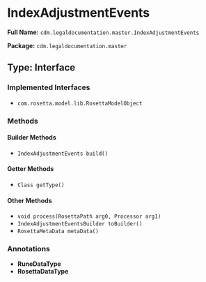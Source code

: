 # IndexAdjustmentEvents

**Full Name:** `cdm.legaldocumentation.master.IndexAdjustmentEvents`

**Package:** `cdm.legaldocumentation.master`

## Type: Interface

### Implemented Interfaces

- `com.rosetta.model.lib.RosettaModelObject`

### Methods

#### Builder Methods

- `IndexAdjustmentEvents build()`

#### Getter Methods

- `Class getType()`

#### Other Methods

- `void process(RosettaPath arg0, Processor arg1)`
- `IndexAdjustmentEventsBuilder toBuilder()`
- `RosettaMetaData metaData()`

### Annotations

- **RuneDataType**
- **RosettaDataType**

